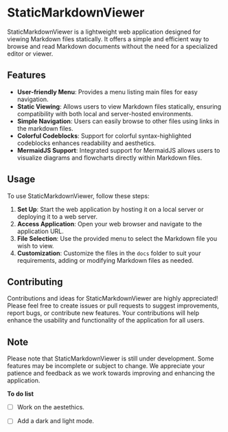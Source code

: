 # StaticMarkdownViewer

StaticMarkdownViewer is a lightweight web application designed for viewing Markdown files statically. It offers a simple and efficient way to browse and read Markdown documents without the need for a specialized editor or viewer.

## Features

- **User-friendly Menu**: Provides a menu listing main files for easy navigation.
- **Static Viewing**: Allows users to view Markdown files statically, ensuring compatibility with both local and server-hosted environments.
- **Simple Navigation**: Users can easily browse to other files using links in the markdown files.
- **Colorful Codeblocks**: Support for colorful syntax-highlighted codeblocks enhances readability and aesthetics.
- **MermaidJS Support**: Integrated support for MermaidJS allows users to visualize diagrams and flowcharts directly within Markdown files.

## Usage

To use StaticMarkdownViewer, follow these steps:

1. **Set Up**: Start the web application by hosting it on a local server or deploying it to a web server.
2. **Access Application**: Open your web browser and navigate to the application URL.
3. **File Selection**: Use the provided menu to select the Markdown file you wish to view.
4. **Customization**: Customize the files in the `docs` folder to suit your requirements, adding or modifying Markdown files as needed.

## Contributing

Contributions and ideas for StaticMarkdownViewer are highly appreciated! Please feel free to create issues or pull requests to suggest improvements, report bugs, or contribute new features. Your contributions will help enhance the usability and functionality of the application for all users.

## Note

Please note that StaticMarkdownViewer is still under development. Some features may be incomplete or subject to change. We appreciate your patience and feedback as we work towards improving and enhancing the application.

**To do list**

-[ ] Work on the aestethics.
-[ ] Add a dark and light mode.



